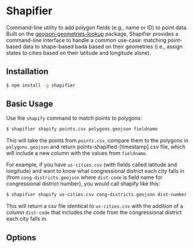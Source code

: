# Shapifier

Command-line utility to add polygon fields (e.g., name or ID) to point data. Built on the [geojson-geometries-lookup](https://github.com/simonepri/geojson-geometries-lookup) package, Shapifier provides a command-line interface to handle a common use-case: matching point-based data to shape-based bada based on their geometries (i.e., assign states to cities based on their latitude and longitude alone).

## Installation
```bash
$ npm install -g shapifier
```
## Basic Usage
Use the `shapify` command to match points to polygons:
```bash
$ shapifier shapify points.csv polygons.geojson fieldname
```
This will take the points from `points.csv`, compare them to the polygons in `polygons.geojson` and return points-shapified-[timestamp].csv file, which will include a new column with the values from `fieldname`.

For example, if you have `us-cities.csv` (with fields called latitude and longitude) and want to know what congressional district each city falls in (from `cong-districts.geojson` where `dist-code` is field name for congressional district number), you would call shapify like this:
```bash
$ shapifier shapify us-cities.csv cong-districts.geojson dist-number
```
This will return a csv file identical to `us-cities.csv` with the addition of a column `dist-code` that includes the code from the congressional district each city falls in.

## Options
